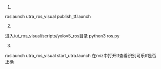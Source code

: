 1. 
roslaunch utra_ros_visual publish_tf.launch

2.
进入/ut_ros_visual/scripts/yolov5_ros目录
python3 ros.py

3.
roslaunch utra_ros_visual start_utra.launch
在rviz中打开tf查看识别可乐tf是否正确